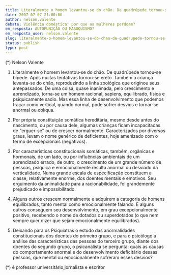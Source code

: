 ```yaml
---
title: Literalmente o homem levantou-se do chão. De quadrúpede tornou-se bípede.
date: 2007-07-07 21:00:00
author: nelson.valente
debate: Violência doméstica: por que as mulheres perdoam?
em_resposta: AUTOPUNIÇÃO OU MASOQUISMO?
em_resposta_user: nelson.valente
slug: literalmente-o-homem-levantou-se-do-chao-de-quadrupede-tornou-se-bipede
status: publish 
type: post
---
```


(\*) Nelson Valente  

 1) Literalmente o homem levantou-se do chão. De quadrúpede tornou-se bípede. Após muitas tentativas tornou-se ereto. Também a criança levanta-se do chão, reproduzindo a linha zoológica que originou seus antepassados. De uma coisa, quase inanimada, pelo crescimento e aprendizado, torna-se um homem racional, sapiens, equilibrado, física e psiquicamente sadio. Mas essa linha de desenvolvimento que podemos traçar como vertical, quando normal, pode sofrer desvios e tornar-se anormal ou oblíqua.  

 2) Por própria constituição somática hereditária, mesmo desde antes do nascimento, ou por causa dele, algumas crianças ficam incapacitadas de "erguer-se" ou de crescer normalmente. Caracterizados por diversos graus, levam o nome genérico de deficientes, hoje amenizado com o termo de excepcionais (negativos).  

 3) Por características constitucionais somáticas, também, orgânicas e hormonais, de um lado, ou por influências ambientais de um aprendizado errado, de outro, o crescimento de um grande número de pessoas, psíquica e emocionalmente resulta anormal ou desviado da verticalidade. Numa grande escala de especificação constituem a classe, relativamente enorme, dos doentes mentais e emotivos. Seu erguimento da animalidade para a racionabilidade, foi grandemente prejudicado e impossibilitado.  

 4) Alguns outros crescem normalmente e adquirem a categoria de homens equilibrados, tanto mental como emocionalmente falando. E alguns outros conseguem seu desenvolvimento, em grau excepcionalmente positivo, recebendo o nome de dotados ou superdotados (o que nem sempre quer dizer que sejam emocionalmente equilibrados).  

 5) Deixando para os Psiquiatras o estudo das anormalidades constitucionais dos doentes do primeiro grupo, e para o psicólogo a análise das características das pessoas do terceiro grupo, diante dos doentes do segundo grupo, o psicanalista se pergunta: quais as causas do comportamento anormal e do desenvolvimento deficitário dessas pessoas, que mental ou emocionalmente sofreram esses desvios?  

 (\*) é professor universitário,jornalista e escritor
